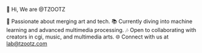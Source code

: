 👋 Hi, We are @TZOOTZ

🚀 Passionate about merging art and tech.
📚 Currently diving into machine learning and advanced multimedia processing.
🎶 Open to collaborating with creators in cgi, music, and multimedia arts.
🌐 Connect with us at [lab@tzootz.com](https://www.tzootz.com)

<!---
@TZOOTZ | This repository is ✨ unique ✨ because it's where creativity meets technology. Preview for a glimpse into our journey!
--->
